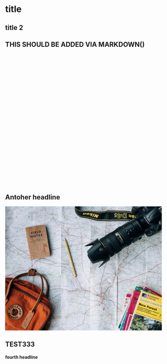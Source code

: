 
# title
## title 2
## THIS SHOULD BE ADDED VIA MARKDOWN()

<iframe width="560" height="415" src="" data-src="https://www.youtube-nocookie.com/embed/DdKhKxShJf0" data-2click-type="video" frameborder="0" allow="accelerometer; autoplay; encrypted-media; gyroscope; picture-in-picture" allowfullscreen></iframe>

## Antoher headline

<img src="img/about-bg.jpg" />

## TEST333


#### fourth headline
